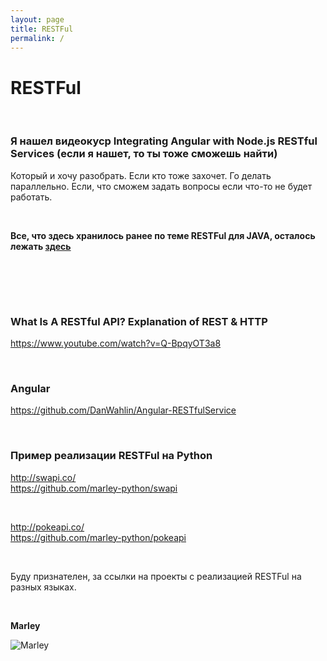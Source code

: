 ```yaml
---
layout: page
title: RESTFul
permalink: /
---
```


# RESTFul


<br/>

### Я нашел видеокуср Integrating Angular with Node.js RESTful Services (если я нашет, то ты тоже сможешь найти)

Который и хочу разобрать.
Если кто тоже захочет. Го делать параллельно. Если, что сможем задать вопросы если что-то не будет работать.



<br/>


**Все, что здесь хранилось ранее по теме RESTFul для JAVA, осталось лежать <a href="http://ws.javadev.ru">здесь</a>**

<br/><br/>


<br/>

### What Is A RESTful API? Explanation of REST & HTTP

https://www.youtube.com/watch?v=Q-BpqyOT3a8


<br/>

### Angular

https://github.com/DanWahlin/Angular-RESTfulService


<br/>

### Пример реализации RESTFul на Python



http://swapi.co/  
https://github.com/marley-python/swapi

<br/>

http://pokeapi.co/  
https://github.com/marley-python/pokeapi


<br/>

Буду признателен, за ссылки на проекты с реализацией RESTFul на разных языках.

<br/>

**Marley** <br/>

![Marley](http://img.fotografii.org/a3333333mail.gif "Marley")
